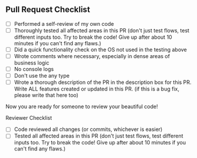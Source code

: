 ## Pull Request Checklist

- [ ] Performed a self-review of my own code
- [ ] Thoroughly tested all affected areas in this PR (don't just test flows, test different inputs too. Try to break the code! Give up after about 10 minutes if you can't find any flaws.)
- [ ] Did a quick functionality check on the OS not used in the testing above
- [ ] Wrote comments where necessary, especially in dense areas of business logic
- [ ] No console logs
- [ ] Don't use the any type
- [ ] Wrote a thorough description of the PR in the description box for this PR. Write ALL features created or updated in this PR. (if this is a bug fix, please write that here too)

Now you are ready for someone to review your beautiful code!

Reviewer Checklist
- [ ] Code reviewed all changes (or commits, whichever is easier)
- [ ] Tested all affected areas in this PR (don't just test flows, test different inputs too. Try to break the code! Give up after about 10 minutes if you can't find any flaws.)
